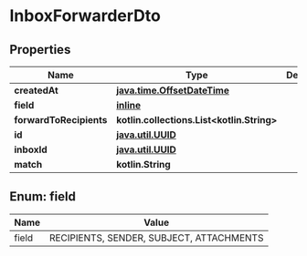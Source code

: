 
# InboxForwarderDto

## Properties
Name | Type | Description | Notes
------------ | ------------- | ------------- | -------------
**createdAt** | [**java.time.OffsetDateTime**](java.time.OffsetDateTime) |  | 
**field** | [**inline**](#FieldEnum) |  | 
**forwardToRecipients** | **kotlin.collections.List&lt;kotlin.String&gt;** |  | 
**id** | [**java.util.UUID**](java.util.UUID) |  | 
**inboxId** | [**java.util.UUID**](java.util.UUID) |  | 
**match** | **kotlin.String** |  | 


<a name="FieldEnum"></a>
## Enum: field
Name | Value
---- | -----
field | RECIPIENTS, SENDER, SUBJECT, ATTACHMENTS



